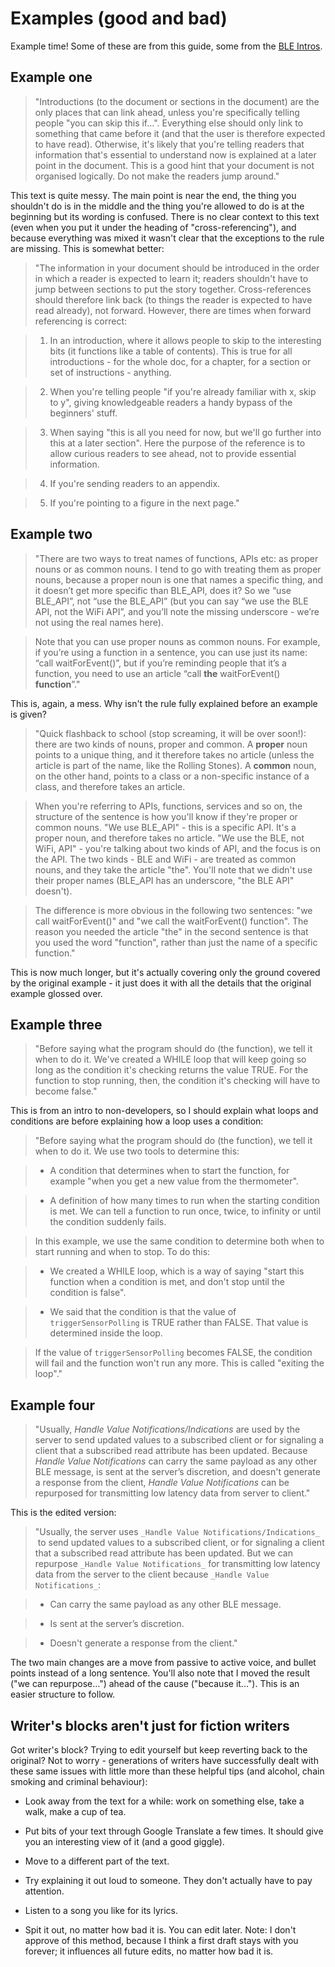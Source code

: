 # Examples (good and bad)

Example time! Some of these are from this guide, some from the [BLE Intros](http://docs.mbed.org/docs/ble-intros/en/latest/).

## Example one

> "Introductions (to the document or sections in the document) are the only places that can link ahead, unless you're specifically telling people "you can skip this if…". Everything else should only link to something that came before it (and that the user is therefore expected to have read). Otherwise, it's likely that you're telling readers that information that's essential to understand now is explained at a later point in the document. This is a good hint that your document is not organised logically. Do not make the readers jump around."

This text is quite messy. The main point is near the end, the thing you shouldn't do is in the middle and the thing you're allowed to do is at the beginning but its wording is confused. There is no clear context to this text (even when you put it under the heading of "cross-referencing"), and because everything was mixed it wasn't clear that the exceptions to the rule are missing. This is somewhat better:

> "The information in your document should be introduced in the order in which a reader is expected to learn it; readers shouldn't have to jump between sections to put the story together. Cross-references should therefore link back (to things the reader is expected to have read already), not forward. However, there are times when forward referencing is correct:

> 1. In an introduction, where it allows people to skip to the interesting bits (it functions like a table of contents). This is true for all introductions - for the whole doc, for a chapter, for a section or set of instructions - anything.

> 2. When you're telling people "if you're already familiar with x, skip to y", giving knowledgeable readers a handy bypass of the beginners' stuff.

> 3. When saying "this is all you need for now, but we'll go further into this at a later section". Here the purpose of the reference is to allow curious readers to see ahead, not to provide essential information.

> 4. If you're sending readers to an appendix.

> 5. If you're pointing to a figure in the next page."

## Example two

> "There are two ways to treat names of functions, APIs etc: as proper nouns or as common nouns. I tend to go with treating them as proper nouns, because a proper noun is one that names a specific thing, and it doesn’t get more specific than BLE_API, does it? So we “use BLE_API”, not “use the BLE_API” (but you can say “we use the BLE API, not the WiFi API”, and you’ll note the missing underscore - we’re not using the real names here).

>Note that you can use proper nouns as common nouns. For example, if you’re using a function in a sentence, you can use just its name: “call waitForEvent()”, but if you’re reminding people that it’s a function, you need to use an article “call **the** waitForEvent() **function**”."

This is, again, a mess. Why isn't the rule fully explained before an example is given?

> "Quick flashback to school (stop screaming, it will be over soon!): there are two kinds of nouns, proper and common. A **proper** noun points to a unique thing, and it therefore takes no article (unless the article is part of the name, like the Rolling Stones). A **common** noun, on the other hand, points to a class or a non-specific instance of a class, and therefore takes an article. 

> When you're referring to APIs, functions, services and so on, the structure of the sentence is how you'll know if they're proper or common nouns. "We use BLE_API" - this is a specific API. It's a proper noun, and therefore takes no article. "We use the BLE, not WiFi, API" - you're talking about two kinds of API, and the focus is on the API. The two kinds - BLE and WiFi - are treated as common nouns, and they take the article "the". You'll note that we didn't use their proper names (BLE_API has an underscore, "the BLE API" doesn't).

> The difference is more obvious in the following two sentences: "we call waitForEvent()" and "we call the waitForEvent() function". The reason you needed the article "the" in the second sentence is that you used the word "function", rather than just the name of a specific function."

This is now much longer, but it's actually covering only the ground covered by the original example - it just does it with all the details that the original example glossed over.

## Example three

> "Before saying what the program should do (the function), we tell it when to do it. We've created a WHILE loop that will keep going so long as the condition it's checking returns the value TRUE. For the function to stop running, then, the condition it's checking will have to become false."

This is from an intro to non-developers, so I should explain what loops and conditions are before explaining how a loop uses a condition:

> "Before saying what the program should do (the function), we tell it when to do it. We use two tools to determine this: 

> * A condition that determines when to start the function, for example "when you get a new value from the thermometer". 

> * A definition of how many times to run when the starting condition is met. We can tell a function to run once, twice, to infinity or until the condition suddenly fails.

> In this example, we use the same condition to determine both when to start running and when to stop. To do this:

> * We created a WHILE loop, which is a way of saying "start this function when a condition is met, and don't stop until the condition is false". 

> * We said that the condition is that the value of ``triggerSensorPolling`` is TRUE rather than FALSE. That value is determined inside the loop. 

> If the value of ``triggerSensorPolling`` becomes FALSE, the condition will fail and the function won't run any more. This is called "exiting the loop"."

## Example four

> "Usually, _Handle Value Notifications/Indications_ are used by the server to send updated values to a subscribed client or for signaling a client that a subscribed read attribute has been updated. Because _Handle Value Notifications_ can carry the same payload as any other BLE message, is sent at the server’s discretion, and doesn't generate a response from the client, _Handle Value Notifications_ can be repurposed for transmitting low latency data from server to client."

This is the edited version:

> "Usually, the server uses ``_Handle Value Notifications/Indications_``  to send updated values to a subscribed client, or for signaling a client that a subscribed read attribute has been updated. But we can repurpose ``_Handle Value Notifications_`` for transmitting low latency data from the server to the client because ``_Handle Value Notifications_``:

> * Can carry the same payload as any other BLE message.

> * Is sent at the server’s discretion.

> * Doesn't generate a response from the client."

The two main changes are a move from passive to active voice, and bullet points instead of a long sentence. You'll also note that I moved the result ("we can repurpose…") ahead of the cause ("because it..."). This is an easier structure to follow.

## Writer's blocks aren't just for fiction writers

Got writer's block? Trying to edit yourself but keep reverting back to the original? Not to worry - generations of writers have successfully dealt with these same issues with little more than these helpful tips (and alcohol, chain smoking and criminal behaviour):

* Look away from the text for a while: work on something else, take a walk, make a cup of tea.

* Put bits of your text through Google Translate a few times. It should give you an interesting view of it (and a good giggle).

* Move to a different part of the text. 

* Try explaining it out loud to someone. They don't actually have to pay attention.

* Listen to a song you like for its lyrics.

* Spit it out, no matter how bad it is. You can edit later. Note: I don't approve of this method, because I think a first draft stays with you forever; it influences all future edits, no matter how bad it is.
